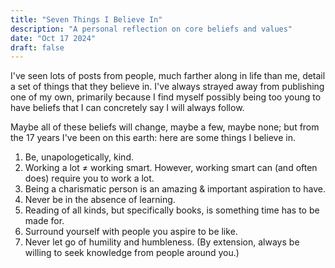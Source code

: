 ```yaml
---
title: "Seven Things I Believe In"
description: "A personal reflection on core beliefs and values"
date: "Oct 17 2024"
draft: false
---
```


I've seen lots of posts from people, much farther along in life than me, detail a set of things that they believe in. I've always strayed away from publishing one of my own, primarily because I find myself possibly being too young to have beliefs that I can concretely say I will always follow.

Maybe all of these beliefs will change, maybe a few, maybe none; but from the 17 years I've been on this earth: here are some things I believe in.

1. Be, unapologetically, kind.  
2. Working a lot ≠ working smart. However, working smart can (and often does) require you to work a lot.  
3. Being a charismatic person is an amazing & important aspiration to have.  
4. Never be in the absence of learning.  
5. Reading of all kinds, but specifically books, is something time has to be made for.  
6. Surround yourself with people you aspire to be like.  
7. Never let go of humility and humbleness. (By extension, always be willing to seek knowledge from people around you.)
